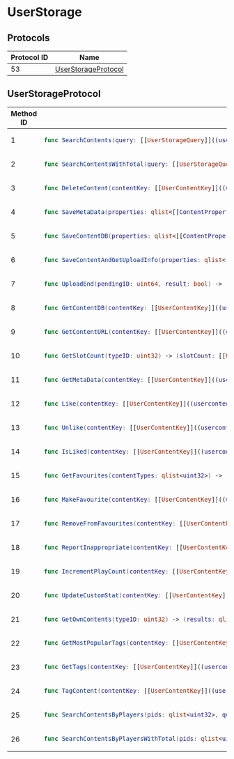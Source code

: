 # UserStorage

## Protocols

<!-- INSERT protocol_idx START -->
| Protocol ID | Name |
|-------------|------|
| 53 | [UserStorageProtocol](#userstorageprotocol) |
<!-- INSERT protocol_idx END -->

<!-- INSERT protocols START -->
## UserStorageProtocol
<table><thead><tr><th>Method ID</th><th>Signature</th></tr></thead>
<tbody>
<tr><td>1</td><td>

```swift
func SearchContents(query: [[UserStorageQuery]]((userstoragequery))) -> (searchResults: qlist<[[UserContent]]((usercontent))>)
```

</td></tr>
<tr><td>2</td><td>

```swift
func SearchContentsWithTotal(query: [[UserStorageQuery]]((userstoragequery))) -> (searchResults: qlist<[[UserContent]]((usercontent))>, totalResults: uint32)
```

</td></tr>
<tr><td>3</td><td>

```swift
func DeleteContent(contentKey: [[UserContentKey]]((usercontentkey))) -> ()
```

</td></tr>
<tr><td>4</td><td>

```swift
func SaveMetaData(properties: qlist<[[ContentProperty]]((contentproperty))>) -> ()
```

</td></tr>
<tr><td>5</td><td>

```swift
func SaveContentDB(properties: qlist<[[ContentProperty]]((contentproperty))>, data: buffer) -> ()
```

</td></tr>
<tr><td>6</td><td>

```swift
func SaveContentAndGetUploadInfo(properties: qlist<[[ContentProperty]]((contentproperty))>, size: uint32, contentKey: [[UserContentKey]]((usercontentkey))) -> (uploadInfo: [[UserContentURL]]((usercontenturl)), pendingID: uint64, headers: qvector<string>)
```

</td></tr>
<tr><td>7</td><td>

```swift
func UploadEnd(pendingID: uint64, result: bool) -> ()
```

</td></tr>
<tr><td>8</td><td>

```swift
func GetContentDB(contentKey: [[UserContentKey]]((usercontentkey))) -> (data: buffer)
```

</td></tr>
<tr><td>9</td><td>

```swift
func GetContentURL(contentKey: [[UserContentKey]]((usercontentkey))) -> (downloadInfo: [[UserContentURL]]((usercontenturl)))
```

</td></tr>
<tr><td>10</td><td>

```swift
func GetSlotCount(typeID: uint32) -> (slotCount: [[UserSlotCount]]((userslotcount)))
```

</td></tr>
<tr><td>11</td><td>

```swift
func GetMetaData(contentKey: [[UserContentKey]]((usercontentkey))) -> (content: [[UserContent]]((usercontent)))
```

</td></tr>
<tr><td>12</td><td>

```swift
func Like(contentKey: [[UserContentKey]]((usercontentkey))) -> ()
```

</td></tr>
<tr><td>13</td><td>

```swift
func Unlike(contentKey: [[UserContentKey]]((usercontentkey))) -> ()
```

</td></tr>
<tr><td>14</td><td>

```swift
func IsLiked(contentKey: [[UserContentKey]]((usercontentkey))) -> (liked: bool)
```

</td></tr>
<tr><td>15</td><td>

```swift
func GetFavourites(contentTypes: qlist<uint32>) -> (favourites: qlist<[[UserContent]]((usercontent))>)
```

</td></tr>
<tr><td>16</td><td>

```swift
func MakeFavourite(contentKey: [[UserContentKey]]((usercontentkey))) -> ()
```

</td></tr>
<tr><td>17</td><td>

```swift
func RemoveFromFavourites(contentKey: [[UserContentKey]]((usercontentkey))) -> ()
```

</td></tr>
<tr><td>18</td><td>

```swift
func ReportInappropriate(contentKey: [[UserContentKey]]((usercontentkey)), reason: string) -> ()
```

</td></tr>
<tr><td>19</td><td>

```swift
func IncrementPlayCount(contentKey: [[UserContentKey]]((usercontentkey))) -> ()
```

</td></tr>
<tr><td>20</td><td>

```swift
func UpdateCustomStat(contentKey: [[UserContentKey]]((usercontentkey)), statID: uint16, incValue: int64) -> ()
```

</td></tr>
<tr><td>21</td><td>

```swift
func GetOwnContents(typeID: uint32) -> (results: qlist<[[UserContent]]((usercontent))>)
```

</td></tr>
<tr><td>22</td><td>

```swift
func GetMostPopularTags(contentKey: [[UserContentKey]]((usercontentkey))) -> (tags: qlist<[[WeightedTag]]((weightedtag))>, totalNumberOfTaggings: uint32)
```

</td></tr>
<tr><td>23</td><td>

```swift
func GetTags(contentKey: [[UserContentKey]]((usercontentkey))) -> (tagIds: qlist<uint32>)
```

</td></tr>
<tr><td>24</td><td>

```swift
func TagContent(contentKey: [[UserContentKey]]((usercontentkey)), newTagIds: qlist<uint32>) -> ()
```

</td></tr>
<tr><td>25</td><td>

```swift
func SearchContentsByPlayers(pids: qlist<uint32>, query: [[UserStorageQuery]]((userstoragequery))) -> (searchResults: qlist<[[UserContent]]((usercontent))>)
```

</td></tr>
<tr><td>26</td><td>

```swift
func SearchContentsByPlayersWithTotal(pids: qlist<uint32>, query: [[UserStorageQuery]]((userstoragequery))) -> (searchResults: qlist<[[UserContent]]((usercontent))>, totalResults: uint32)
```

</td></tr>
</tbody></table>
<!-- INSERT protocols END -->
